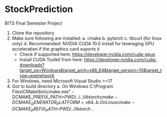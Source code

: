 # StockPrediction
BITS Final Semester Project

1. Clone the repository
2. Make sure following are installed:
   a. cmake
   b. pytorch
   c. libcurl (for linux only)
   d. Recommended:
      NVIDIA CUDA 10.0 install for leveraging GPU acceleration if the graphics card suports it
      * Check if supported here: https://developer.nvidia.com/cuda-gpus
      * Install CUDA Toolkit from here: https://developer.nvidia.com/cuda-downloads?target_os=Windows&target_arch=x86_64&target_version=10&target_type=exenetwork
3. For Windows, need Microsoft Visual Studio >=17
4. Got to build directory
   a. On Windows
      C:\Program Files\CMake\bin\cmake.exe" -DCMAKE_PREFIX_PATH=$PWD/../../libtorch  cmake -DCMAKE_GENERATOR_PLATFORM=x64 ..
   b. On Linux
      cmake -DCMAKE_PREFIX_PATH=$PWD/../libtorch ..
